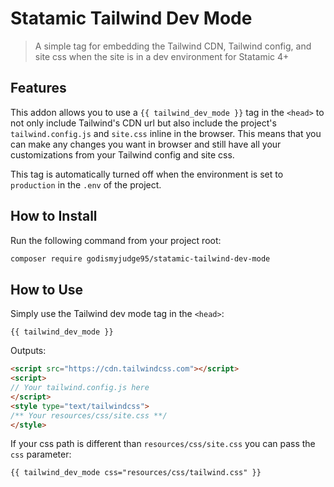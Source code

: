 # Statamic Tailwind Dev Mode

> A simple tag for embedding the Tailwind CDN, Tailwind config, and site css when the site is in a dev environment for Statamic 4+

## Features

This addon allows you to use a `{{ tailwind_dev_mode }}` tag in the `<head>` to not only include Tailwind's CDN url but also include the project's `tailwind.config.js` and `site.css` inline in the browser.
This means that you can make any changes you want in browser and still have all your customizations from your Tailwind config and site css.

This tag is automatically turned off when the environment is set to `production` in the `.env` of the project.

## How to Install

Run the following command from your project root:

``` bash
composer require godismyjudge95/statamic-tailwind-dev-mode
```

## How to Use

Simply use the Tailwind dev mode tag in the `<head>`:
```
{{ tailwind_dev_mode }}
```

Outputs:
```html
<script src="https://cdn.tailwindcss.com"></script>
<script>
// Your tailwind.config.js here
</script>
<style type="text/tailwindcss">
/** Your resources/css/site.css **/ 
</style>
```

If your css path is different than `resources/css/site.css` you can pass the `css` parameter:
```
{{ tailwind_dev_mode css="resources/css/tailwind.css" }}
```
